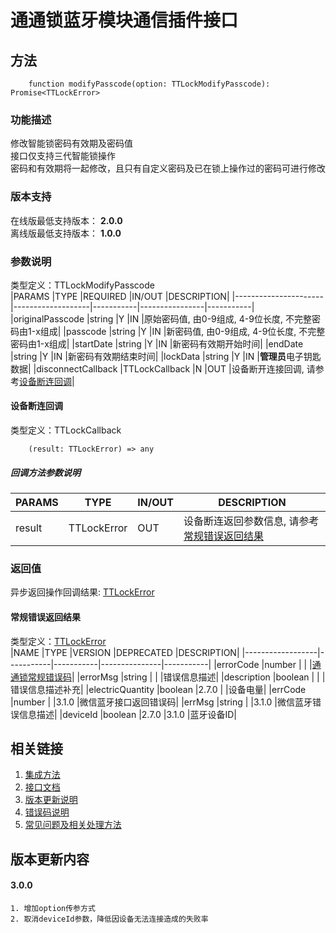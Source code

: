 # 通通锁蓝牙模块通信插件接口  

## 方法
```
    function modifyPasscode(option: TTLockModifyPasscode): Promise<TTLockError>
```  

### 功能描述   
 修改智能锁密码有效期及密码值  
 接口仅支持三代智能锁操作  
 密码和有效期将一起修改，且只有自定义密码及已在锁上操作过的密码可进行修改   

### 版本支持   
 在线版最低支持版本： **2.0.0**   
 离线版最低支持版本： **1.0.0**  

### 参数说明  
 类型定义：TTLockModifyPasscode  
 |PARAMS                |TYPE               |REQUIRED   |IN/OUT          |DESCRIPTION|
 |----------------------|-------------------|-----------|----------------|-----------|
 |originalPasscode      |string             |Y          |IN              |原始密码值, 由0-9组成, 4-9位长度, 不完整密码由1-x组成|
 |passcode              |string             |Y          |IN              |新密码值, 由0-9组成, 4-9位长度, 不完整密码由1-x组成|
 |startDate             |string             |Y          |IN              |新密码有效期开始时间|
 |endDate               |string             |Y          |IN              |新密码有效期结束时间|
 |lockData              |string             |Y          |IN              |**管理员**电子钥匙数据|
 |disconnectCallback    |TTLockCallback     |N          |OUT             |设备断开连接回调, 请参考[设备断连回调](#TTLockCallback)|  

#### <span name="TTLockCallback">设备断连回调</span>  
 类型定义：TTLockCallback  
```
    (result: TTLockError) => any
```  
##### 回调方法参数说明  
 |PARAMS    |TYPE               |IN/OUT         |DESCRIPTION|
 |----------|-------------------|---------------|-----------|
 |result    |TTLockError        |OUT            |设备断连返回参数信息, 请参考[常规错误返回结果](#TTLockError)|  

### 返回值  
 异步返回操作回调结果: [TTLockError](#TTLockError)  

#### <span name="TTLockError">常规错误返回结果</span>  
 类型定义：[TTLockError](../对象类型说明/返回对象.md#TTLockError)   
 |NAME              |TYPE       |VERSION    |DEPRECATED     |DESCRIPTION|
 |------------------|-----------|-----------|---------------|-----------|
 |errorCode         |number     |           |               |[通通锁常规错误码](../参数声明/错误码.md)|
 |errorMsg          |string     |           |               |错误信息描述|
 |description       |boolean    |           |               |错误信息描述补充|
 |electricQuantity  |boolean    |2.7.0      |               |设备电量|
 |errCode           |number     |           |3.1.0          |微信蓝牙接口返回错误码|
 |errMsg            |string     |           |3.1.0          |微信蓝牙错误信息描述|
 |deviceId          |boolean    |2.7.0      |3.1.0          |蓝牙设备ID|  

## 相关链接  
 1. [集成方法](../../../README.md)  
 2. [接口文档](../接口文档.md)  
 3. [版本更新说明](../../版本更新说明.md)  
 4. [错误码说明](../参数声明/错误码.md)  
 5. [常见问题及相关处理方法](../常见问题.md)  

## 版本更新内容  
#### **3.0.0**  
    1. 增加option传参方式  
    2. 取消deviceId参数，降低因设备无法连接造成的失败率  
